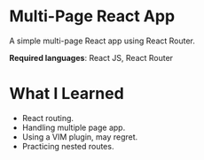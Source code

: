 # Multi-Page React App

A simple multi-page React app using React Router. 

**Required languages**: React JS, React Router

# What I Learned

* React routing.
* Handling multiple page app.
* Using a VIM plugin, may regret.
* Practicing nested routes. 